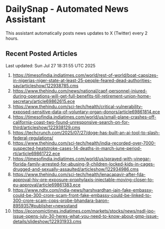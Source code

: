# DailySnap - Automated News Assistant

This assistant automatically posts news updates to X (Twitter) every 2 hours.

## Recent Posted Articles

Last updated: Sun Jul 27 18:31:55 UTC 2025

1. https://timesofindia.indiatimes.com/world/rest-of-world/boat-capsizes-in-nigerias-niger-state-at-least-25-people-feared-dead-authorities-say/articleshow/122938785.cms
2. https://www.thehindu.com/news/national/capf-personnel-injured-during-operations-will-get-full-benefits-till-retirement-union-home-secretary/article69862615.ece
3. https://www.thehindu.com/sci-tech/health/critical-vulnerability-exposed-sensitive-data-of-voluntary-organ-donors/article69861814.ece
4. https://timesofindia.indiatimes.com/world/us/small-plane-crashes-off-california-coast-two-found-unresponsive-search-on-for-third/articleshow/122938129.cms
5. https://techcrunch.com/2025/07/27/doge-has-built-an-ai-tool-to-slash-federal-regulations/
6. https://www.thehindu.com/sci-tech/health/india-recorded-over-7000-suspected-heatstroke-cases-14-deaths-in-march-june-period-rti/article69861722.ece
7. https://timesofindia.indiatimes.com/world/us/sprayed-with-vinegar-florida-family-arrested-for-abusing-9-children-locked-kids-in-cages-drugged-and-sexually-assaulted/articleshow/122934986.cms
8. https://www.thehindu.com/sci-tech/health/lenacapavir-after-fda-approval-hiv-pre-exposure-prophylaxis-injectable-moving-closer-to-eu-approval/article69861383.ece
9. https://www.ndtv.com/india-news/harshvardhan-jain-fake-embassy-could-be-300-crore-scam-front-fake-embassy-could-be-linked-to-300-crore-scam-cops-probe-bhandara-baron-8959357#publisher=newsstand
10. https://economictimes.indiatimes.com/markets/stocks/news/nsdl-ipo-issue-opens-july-30-heres-what-you-need-to-know-about-gmp-issue-details/slideshow/122931933.cms
